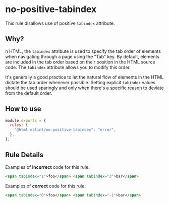 # no-positive-tabindex

This rule disallows use of positive `tabindex` attribute.

## Why?

n HTML, the `tabindex` attribute is used to specify the tab order of elements when navigating through a page using the "Tab" key.
By default, elements are included in the tab order based on their position in the HTML source code. The `tabindex` attribute allows you to modify this order.

It's generally a good practice to let the natural flow of elements in the HTML dictate the tab order whenever possible.
Setting explicit `tabindex` values should be used sparingly and only when there's a specific reason to deviate from the default order.

## How to use

```js,.eslintrc.js
module.exports = {
  rules: {
    "@html-eslint/no-positive-tabindex": "error",
  },
};
```

## Rule Details

Examples of **incorrect** code for this rule:

```html
<span tabindex="1">foo</span> <span tabindex="3">bar</span>
```

Examples of **correct** code for this rule:

```html
<span tabindex="0">foo</span> <span tabindex="-1">bar</span>
```
